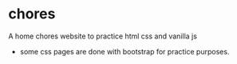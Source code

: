 # chores
A home chores website to practice html css and vanilla js
- some css pages are done with bootstrap for practice purposes.
